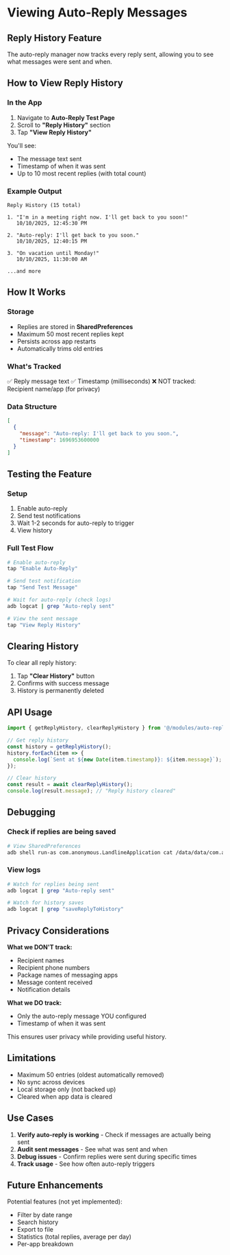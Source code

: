 # Viewing Auto-Reply Messages

## Reply History Feature

The auto-reply manager now tracks every reply sent, allowing you to see what messages were sent and when.

## How to View Reply History

### In the App

1. Navigate to **Auto-Reply Test Page**
2. Scroll to **"Reply History"** section
3. Tap **"View Reply History"**

You'll see:
- The message text sent
- Timestamp of when it was sent
- Up to 10 most recent replies (with total count)

### Example Output

```
Reply History (15 total)

1. "I'm in a meeting right now. I'll get back to you soon!"
   10/10/2025, 12:45:30 PM

2. "Auto-reply: I'll get back to you soon."
   10/10/2025, 12:40:15 PM

3. "On vacation until Monday!"
   10/10/2025, 11:30:00 AM

...and more
```

## How It Works

### Storage
- Replies are stored in **SharedPreferences**
- Maximum 50 most recent replies kept
- Persists across app restarts
- Automatically trims old entries

### What's Tracked
✅ Reply message text
✅ Timestamp (milliseconds)
❌ NOT tracked: Recipient name/app (for privacy)

### Data Structure
```json
[
  {
    "message": "Auto-reply: I'll get back to you soon.",
    "timestamp": 1696953600000
  }
]
```

## Testing the Feature

### Setup
1. Enable auto-reply
2. Send test notifications
3. Wait 1-2 seconds for auto-reply to trigger
4. View history

### Full Test Flow

```bash
# Enable auto-reply
tap "Enable Auto-Reply"

# Send test notification
tap "Send Test Message"

# Wait for auto-reply (check logs)
adb logcat | grep "Auto-reply sent"

# View the sent message
tap "View Reply History"
```

## Clearing History

To clear all reply history:

1. Tap **"Clear History"** button
2. Confirms with success message
3. History is permanently deleted

## API Usage

```typescript
import { getReplyHistory, clearReplyHistory } from '@/modules/auto-reply-manager';

// Get reply history
const history = getReplyHistory();
history.forEach(item => {
  console.log(`Sent at ${new Date(item.timestamp)}: ${item.message}`);
});

// Clear history
const result = await clearReplyHistory();
console.log(result.message); // "Reply history cleared"
```

## Debugging

### Check if replies are being saved

```bash
# View SharedPreferences
adb shell run-as com.anonymous.LandlineApplication cat /data/data/com.anonymous.LandlineApplication/shared_prefs/auto_reply_prefs.xml | grep reply_history
```

### View logs

```bash
# Watch for replies being sent
adb logcat | grep "Auto-reply sent"

# Watch for history saves
adb logcat | grep "saveReplyToHistory"
```

## Privacy Considerations

**What we DON'T track:**
- Recipient names
- Recipient phone numbers
- Package names of messaging apps
- Message content received
- Notification details

**What we DO track:**
- Only the auto-reply message YOU configured
- Timestamp of when it was sent

This ensures user privacy while providing useful history.

## Limitations

- Maximum 50 entries (oldest automatically removed)
- No sync across devices
- Local storage only (not backed up)
- Cleared when app data is cleared

## Use Cases

1. **Verify auto-reply is working** - Check if messages are actually being sent
2. **Audit sent messages** - See what was sent and when
3. **Debug issues** - Confirm replies were sent during specific times
4. **Track usage** - See how often auto-reply triggers

## Future Enhancements

Potential features (not yet implemented):
- Filter by date range
- Search history
- Export to file
- Statistics (total replies, average per day)
- Per-app breakdown
